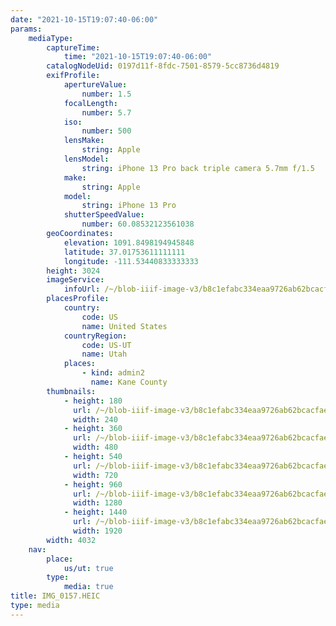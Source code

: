 ```yaml
---
date: "2021-10-15T19:07:40-06:00"
params:
    mediaType:
        captureTime:
            time: "2021-10-15T19:07:40-06:00"
        catalogNodeUid: 0197d11f-8fdc-7501-8579-5cc8736d4819
        exifProfile:
            apertureValue:
                number: 1.5
            focalLength:
                number: 5.7
            iso:
                number: 500
            lensMake:
                string: Apple
            lensModel:
                string: iPhone 13 Pro back triple camera 5.7mm f/1.5
            make:
                string: Apple
            model:
                string: iPhone 13 Pro
            shutterSpeedValue:
                number: 60.08532123561038
        geoCoordinates:
            elevation: 1091.8498194945848
            latitude: 37.01753611111111
            longitude: -111.53440833333333
        height: 3024
        imageService:
            infoUrl: /~/blob-iiif-image-v3/b8c1efabc334eaa9726ab62bcacfae0c4812e5a278f332e5f7368a4b7fb21423/info.json
        placesProfile:
            country:
                code: US
                name: United States
            countryRegion:
                code: US-UT
                name: Utah
            places:
                - kind: admin2
                  name: Kane County
        thumbnails:
            - height: 180
              url: /~/blob-iiif-image-v3/b8c1efabc334eaa9726ab62bcacfae0c4812e5a278f332e5f7368a4b7fb21423/full/240%2C180/0/default.jpg
              width: 240
            - height: 360
              url: /~/blob-iiif-image-v3/b8c1efabc334eaa9726ab62bcacfae0c4812e5a278f332e5f7368a4b7fb21423/full/480%2C360/0/default.jpg
              width: 480
            - height: 540
              url: /~/blob-iiif-image-v3/b8c1efabc334eaa9726ab62bcacfae0c4812e5a278f332e5f7368a4b7fb21423/full/720%2C540/0/default.jpg
              width: 720
            - height: 960
              url: /~/blob-iiif-image-v3/b8c1efabc334eaa9726ab62bcacfae0c4812e5a278f332e5f7368a4b7fb21423/full/1280%2C960/0/default.jpg
              width: 1280
            - height: 1440
              url: /~/blob-iiif-image-v3/b8c1efabc334eaa9726ab62bcacfae0c4812e5a278f332e5f7368a4b7fb21423/full/1920%2C1440/0/default.jpg
              width: 1920
        width: 4032
    nav:
        place:
            us/ut: true
        type:
            media: true
title: IMG_0157.HEIC
type: media
---
```

